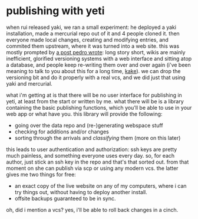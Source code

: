 publishing with yeti
===

when rui released yaki, we ran a small experiment: he deployed a yaki installation, made a mercurial repo out of it and 4 people cloned it. then everyone made local changes, creating and modifying entries, and commited them upstream, where it was turned into a web site. this was mostly prompted by [a post pedro wrote][1]: long story short, wikis are mainly inefficient, glorified versioning systems with a web interface and sitting atop a database, and people keep re-writing them over and over again (i've been meaning to talk to you about this for a long time, [kake][2]). we can drop the versioning bit and do it properly with a real vcs, and we did just that using yaki and mercurial.

what i'm getting at is that there will be no user interface for publishing in yeti, at least from the start or written by me. what there will be is a library containing the basic publishing functions, which you'll be able to use in your web app or what have you. this library will provide the following:

* going over the data repo and (re-)generating webspace stuff
* checking for additions and/or changes
* sorting through the arrivals and *classifying* them (more on this later)

this leads to user authentication and authorization: ssh keys are pretty much painless, and something everyone uses every day. so, for each author, just stick an ssh key in the repo and that's that sorted out. from that moment on she can publish via scp or using any modern vcs. the latter gives me two things for free:

* an exact copy of the live website on any of my computers, where i can try things out, without having to deploy another install.
* offsite backups guaranteed to be in sync.

oh, did i mention a vcs? yes, i'll be able to roll back changes in a cinch.

[1]: http://www.simplicidade.org/notes/archives/2007/08/whats_wrong_wit.html "what's wrong with wikis"
[2]: http://nou.livejournal.com/ "kake writes the software that powers rgl"